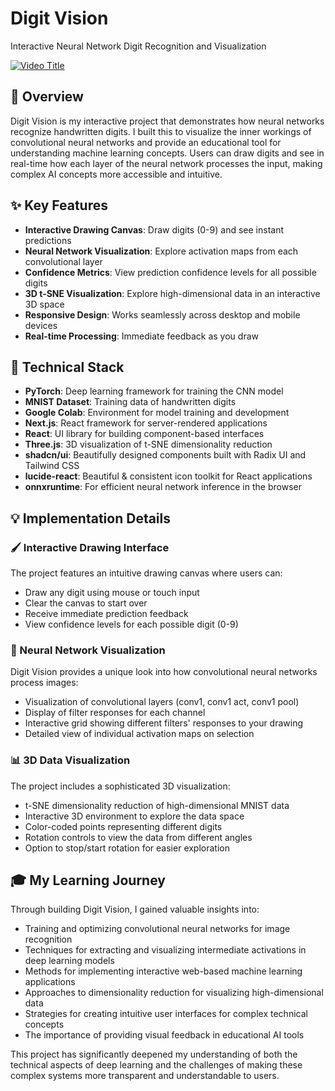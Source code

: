 # Digit Vision
Interactive Neural Network Digit Recognition and Visualization

[![Video Title](https://i3.ytimg.com/vi/RiUD3UN9MNQ/maxresdefault.jpg)](https://www.youtube.com/watch?v=RiUD3UN9MNQ)

## 📝 Overview
Digit Vision is my interactive project that demonstrates how neural networks recognize handwritten digits. I built this to visualize the inner workings of convolutional neural networks and provide an educational tool for understanding machine learning concepts. Users can draw digits and see in real-time how each layer of the neural network processes the input, making complex AI concepts more accessible and intuitive.

## ✨ Key Features
- **Interactive Drawing Canvas**: Draw digits (0-9) and see instant predictions
- **Neural Network Visualization**: Explore activation maps from each convolutional layer
- **Confidence Metrics**: View prediction confidence levels for all possible digits
- **3D t-SNE Visualization**: Explore high-dimensional data in an interactive 3D space
- **Responsive Design**: Works seamlessly across desktop and mobile devices
- **Real-time Processing**: Immediate feedback as you draw

## 🔧 Technical Stack
- **PyTorch**: Deep learning framework for training the CNN model
- **MNIST Dataset**: Training data of handwritten digits
- **Google Colab**: Environment for model training and development
- **Next.js**: React framework for server-rendered applications
- **React**: UI library for building component-based interfaces
- **Three.js**: 3D visualization of t-SNE dimensionality reduction
- **shadcn/ui**: Beautifully designed components built with Radix UI and Tailwind CSS
- **lucide-react**: Beautiful & consistent icon toolkit for React applications
- **onnxruntime**: For efficient neural network inference in the browser

## 💡 Implementation Details

### 🖌️ Interactive Drawing Interface
The project features an intuitive drawing canvas where users can:
- Draw any digit using mouse or touch input
- Clear the canvas to start over
- Receive immediate prediction feedback
- View confidence levels for each possible digit (0-9)

### 🧠 Neural Network Visualization
Digit Vision provides a unique look into how convolutional neural networks process images:
- Visualization of convolutional layers (conv1, conv1 act, conv1 pool)
- Display of filter responses for each channel
- Interactive grid showing different filters' responses to your drawing
- Detailed view of individual activation maps on selection

### 📊 3D Data Visualization
The project includes a sophisticated 3D visualization:
- t-SNE dimensionality reduction of high-dimensional MNIST data
- Interactive 3D environment to explore the data space
- Color-coded points representing different digits
- Rotation controls to view the data from different angles
- Option to stop/start rotation for easier exploration

## 🎓 My Learning Journey
Through building Digit Vision, I gained valuable insights into:
- Training and optimizing convolutional neural networks for image recognition
- Techniques for extracting and visualizing intermediate activations in deep learning models
- Methods for implementing interactive web-based machine learning applications
- Approaches to dimensionality reduction for visualizing high-dimensional data
- Strategies for creating intuitive user interfaces for complex technical concepts
- The importance of providing visual feedback in educational AI tools

This project has significantly deepened my understanding of both the technical aspects of deep learning and the challenges of making these complex systems more transparent and understandable to users.
